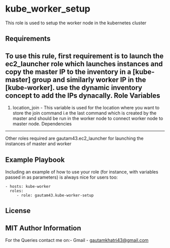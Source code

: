 kube_worker_setup
=========
This role is used to setup the worker node in the kubernetes cluster 

Requirements
------------
To use this rule, first requirement is to launch the ec2_launcher role which launches instances and copy the master IP to the inventory in a [kube-master] group and similarly worker IP in the [kube-worker]. use the dynamic inventory concept to add the IPs dynacally.
Role Variables
--------------
1. location_join - This variable is used for the location where you want to store the join command i.e the last command which is created by the master and should be run in the worker node to connect worker node to master node.
Dependencies
------------
Other roles required are gautam43.ec2_launcher for launching the instances of master and worker

Example Playbook
----------------
Including an example of how to use your role (for instance, with variables passed in as parameters) is always nice for users too:

    - hosts: kube-worker
      roles:
         - role: gautam43.kube-worker-setup
License
-------
MIT
Author Information
------------------
For the Queries contact me on:-
Gmail - gautamkhatri43@gmail.com
